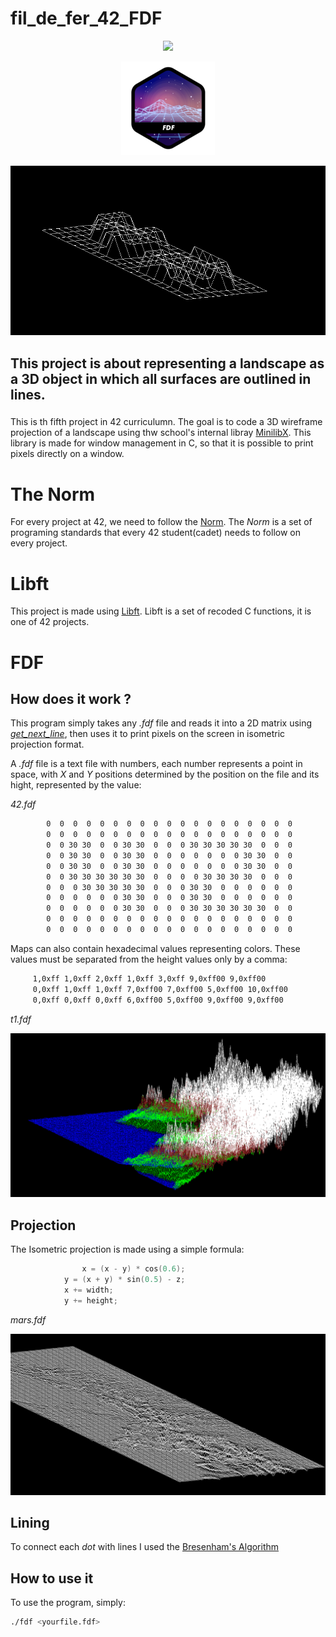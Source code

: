 # fil_de_fer_42_FDF

<p align="center"><a href="https://www.42sp.org.br/" target="_blank"><img src="https://img.shields.io/static/v1?label=&message=SP&color=000&style=for-the-badge&logo=42""></a></p>
<p align="center"><img src="https://github.com/MarcosFlavioGS/fil_de_fer_42_FDF/blob/master/github_imgs/fdfn.png">
	
<p align="center"><img src="https://github.com/MarcosFlavioGS/fil_de_fer_42_FDF/blob/master/github_imgs/Capturar.PNG">

## This project is about representing a landscape as a 3D object in which all surfaces are outlined in lines.

###

This is th fifth project in 42 curriculumn. The goal is to code a 3D wireframe projection of a landscape using thw school's internal libray [MinilibX](https://github.com/42Paris/minilibx-linux). This library is made for window management in C, so that it is possible to print pixels directly on a window.

# The Norm

For every project at 42, we need to follow the [Norm](https://github.com/MagicHatJo/-42-Norm/blob/master/norme.en.pdf). The *Norm* is a set of programing standards that every 42 student(cadet) needs to follow on every project.

# Libft

This project is made using [Libft](https://github.com/MarcosFlavioGS/Libft). Libft is a set of recoded C functions, it is one of 42 projects.

# FDF

## How does it work ?

This program simply takes any *.fdf* file and reads it into a 2D matrix using *[get_next_line](https://github.com/MarcosFlavioGS/Get_next_line_42)*, then uses it to print pixels on the screen in isometric projection format.

A *.fdf* file is a text file with numbers, each number represents a point in space, with *X* and *Y* positions determined by the position on the file and its hight, represented by the value:

*42.fdf*
```txt
		0  0  0  0  0  0  0  0  0  0  0  0  0  0  0  0  0  0  0
		0  0  0  0  0  0  0  0  0  0  0  0  0  0  0  0  0  0  0
		0  0 30 30  0  0 30 30  0  0  0 30 30 30 30 30  0  0  0
		0  0 30 30  0  0 30 30  0  0  0  0  0  0  0 30 30  0  0
		0  0 30 30  0  0 30 30  0  0  0  0  0  0  0 30 30  0  0
		0  0 30 30 30 30 30 30  0  0  0  0 30 30 30 30  0  0  0
		0  0  0 30 30 30 30 30  0  0  0 30 30  0  0  0  0  0  0
		0  0  0  0  0  0 30 30  0  0  0 30 30  0  0  0  0  0  0
		0  0  0  0  0  0 30 30  0  0  0 30 30 30 30 30 30  0  0
		0  0  0  0  0  0  0  0  0  0  0  0  0  0  0  0  0  0  0
		0  0  0  0  0  0  0  0  0  0  0  0  0  0  0  0  0  0  0
```

Maps can also contain hexadecimal values representing colors. These values must be separated from the height values only by a comma:

```txt
	 1,0xff 1,0xff 2,0xff 1,0xff 3,0xff 9,0xff00 9,0xff00
	 0,0xff 1,0xff 1,0xff 7,0xff00 7,0xff00 5,0xff00 10,0xff00
	 0,0xff 0,0xff 0,0xff 6,0xff00 5,0xff00 9,0xff00 9,0xff00
```
*t1.fdf*
<p align="center"><img src="https://github.com/MarcosFlavioGS/fil_de_fer_42_FDF/blob/master/github_imgs/t1.PNG">

## Projection

The Isometric projection is made using a simple formula:
```c
      			x = (x - y) * cos(0.6);
			y = (x + y) * sin(0.5) - z;
			x += width;
			y += height;
```

*mars.fdf*
<p align="center"><img src="https://github.com/MarcosFlavioGS/fil_de_fer_42_FDF/blob/master/github_imgs/Marswhite.PNG">

## Lining

To connect each *dot* with lines I used the [Bresenham's Algorithm](https://en.wikipedia.org/wiki/Bresenham%27s_line_algorithm)

## How to use it

To use the program, simply:

```sh
./fdf <yourfile.fdf>
```

